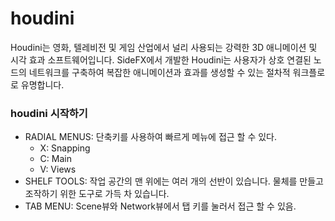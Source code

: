 # houdini

Houdini는 영화, 텔레비전 및 게임 산업에서 널리 사용되는 강력한 3D 애니메이션 및 시각 효과 소프트웨어입니다. SideFX에서 개발한 Houdini는 사용자가 상호 연결된 노드의 네트워크를 구축하여 복잡한 애니메이션과 효과를 생성할 수 있는 절차적 워크플로로 유명합니다.



### houdini 시작하기

* RADIAL MENUS: 단축키를 사용하여 빠르게 메뉴에 접근 할 수 있다.
  * X: Snapping
  * C: Main
  * V: Views
* SHELF TOOLS: 작업 공간의 맨 위에는 여러 개의 선반이 있습니다. 물체를 만들고 조작하기 위한 도구로 가득 차 있습니다.
* TAB MENU: Scene뷰와 Network뷰에서 탭 키를 눌러서 접근 할 수 있음.



